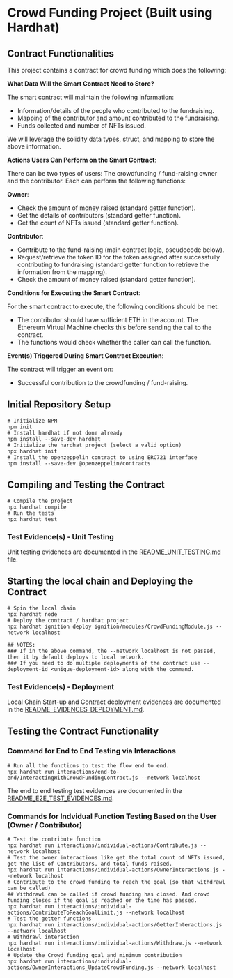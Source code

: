 # Crowd Funding Project (Built using Hardhat)

## Contract Functionalities

This project contains a contract for crowd funding which does the following:

**What Data Will the Smart Contract Need to Store?**

The smart contract will maintain the following information:

- Information/details of the people who contributed to the fundraising.
- Mapping of the contributor and amount contributed to the fundraising.
- Funds collected and number of NFTs issued.

We will leverage the solidity data types, struct, and mapping to store the above information.

**Actions Users Can Perform on the Smart Contract**:

There can be two types of users: The crowdfunding / fund-raising owner and the contributor.  Each can perform the following functions:

**Owner**:

- Check the amount of money raised (standard getter function).
- Get the details of contributors (standard getter function).
- Get the count of NFTs issued (standard getter function).

**Contributor**:

- Contribute to the fund-raising (main contract logic, pseudocode below).
- Request/retrieve the token ID for the token assigned after successfully contributing to fundraising (standard getter function to retrieve the information from the mapping).
- Check the amount of money raised (standard getter function).

**Conditions for Executing the Smart Contract**:

For the smart contract to execute, the following conditions should be met:

- The contributor should have sufficient ETH in the account. The Ethereum Virtual Machine checks this before sending the call to the contract.
- The functions would check whether the caller can call the function.

**Event(s) Triggered During Smart Contract Execution**:

The contract will trigger an event on:

- Successful contribution to the crowdfunding / fund-raising.

## Initial Repository Setup

```shell
# Initialize NPM
npm init
# Install hardhat if not done already
npm install --save-dev hardhat
# Initialize the hardhat project (select a valid option)
npx hardhat init
# Install the openzeppelin contract to using ERC721 interface
npm install --save-dev @openzeppelin/contracts
```

## Compiling and Testing the Contract

```shell
# Compile the project
npx hardhat compile
# Run the tests
npx hardhat test
```

### Test Evidence(s) - Unit Testing

Unit testing evidences are documented in the [README_UNIT_TESTING.md](testevidences/README_UNIT_TESTING.md) file.

## Starting the local chain and Deploying the Contract

```shell
# Spin the local chain
npx hardhat node
# Deploy the contract / hardhat project
npx hardhat ignition deploy ignition/modules/CrowdFundingModule.js --network localhost

## NOTES:
### If in the above command, the --network localhost is not passed, then it by default deploys to local network.
### If you need to do multiple deployments of the contract use --deployment-id <unique-deployment-id> along with the command.
```

### Test Evidence(s) - Deployment

Local Chain Start-up and Contract deployment evidences are documented in the [README_EVIDENCES_DEPLOYMENT.md](testevidences/README_EVIDENCES_DEPLOYMENT).

## Testing the Contract Functionality

### Command for End to End Testing via Interactions

```shell
# Run all the functions to test the flow end to end.
npx hardhat run interactions/end-to-end/InteractingWithCrowdFundingContract.js --network localhost
```

The end to end testing test evidences are documented in the [README_E2E_TEST_EVIDENCES.md](testevidences/README_E2E_TEST_EVIDENCES.md).

### Commands for Indvidual Function Testing Based on the User (Owner / Contributor)

```shell
# Test the contribute function
npx hardhat run interactions/individual-actions/Contribute.js --network localhost
# Test the owner interactions like get the total count of NFTs issued, get the list of Contributors, and total funds raised.
npx hardhat run interactions/individual-actions/OwnerInteractions.js --network localhost
# Contribute to the crowd funding to reach the goal (so that withdrawl can be called)
## Withdrawl can be called if crowd funding has closed. And crowd funding closes if the goal is reached or the time has passed.
npx hardhat run interactions/individual-actions/ContributeToReachGoalLimit.js --network localhost
# Test the getter functions
npx hardhat run interactions/individual-actions/GetterInteractions.js --network localhost
# Withdrawl interaction
npx hardhat run interactions/individual-actions/Withdraw.js --network localhost
# Update the Crowd funding goal and minimum contribution
npx hardhat run interactions/individual-actions/OwnerInteractions_UpdateCrowdFunding.js --network localhost
```

